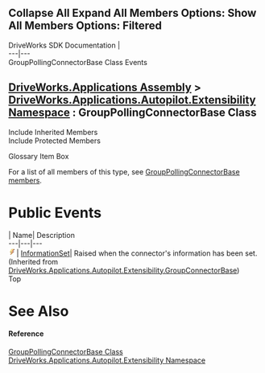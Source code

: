 Collapse All Expand All Members Options: Show All  Members Options: Filtered   
---  
DriveWorks SDK Documentation  |   
---|---  
GroupPollingConnectorBase<T> Class Events   
  
[DriveWorks.Applications Assembly](topic13.md) > [DriveWorks.Applications.Autopilot.Extensibility Namespace](topic1633.md) : GroupPollingConnectorBase<T> Class  
---  
  
Include Inherited Members    
Include Protected Members    


Glossary Item Box

For a list of all members of this type, see [GroupPollingConnectorBase<T> members](topic1879.md).

# Public Events

| Name| Description  
---|---|---  
![Public Event](dotnetimages/publicEvent.gif)| [InformationSet](topic1877.md)| Raised when the connector's information has been set. (Inherited from [DriveWorks.Applications.Autopilot.Extensibility.GroupConnectorBase<T>](topic1857.md))  
Top

# See Also

#### Reference

[GroupPollingConnectorBase<T> Class](topic1878.md)   
[DriveWorks.Applications.Autopilot.Extensibility Namespace](topic1633.md)


